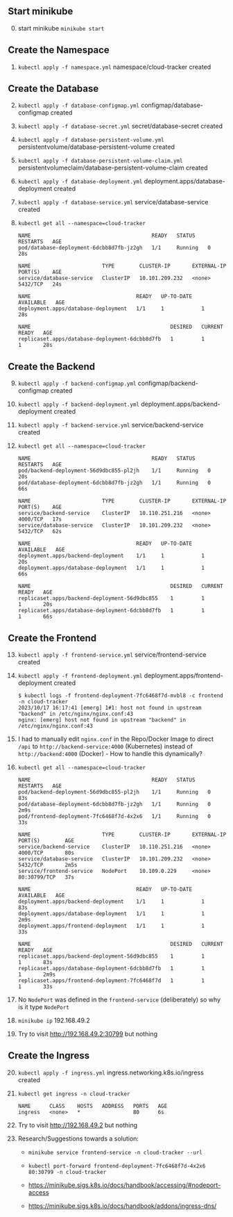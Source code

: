 ## Start minikube

0. start minikube `minikube start`

## Create the Namespace

1. `kubectl apply -f namespace.yml`
   namespace/cloud-tracker created

## Create the Database

2. `kubectl apply -f database-configmap.yml`
   configmap/database-configmap created

3. `kubectl apply -f database-secret.yml`
   secret/database-secret created

4. `kubectl apply -f database-persistent-volume.yml`
   persistentvolume/database-persistent-volume created

5. `kubectl apply -f database-persistent-volume-claim.yml`
   persistentvolumeclaim/database-persistent-volume-claim created

6. `kubectl apply -f database-deployment.yml`
   deployment.apps/database-deployment created

7. `kubectl apply -f database-service.yml`
   service/database-service created

8. `kubectl get all --namespace=cloud-tracker`

   ```
   NAME                                       READY   STATUS    RESTARTS   AGE
   pod/database-deployment-6dcbb8d7fb-jz2gh   1/1     Running   0          28s

   NAME                       TYPE        CLUSTER-IP       EXTERNAL-IP   PORT(S)    AGE
   service/database-service   ClusterIP   10.101.209.232   <none>        5432/TCP   24s

   NAME                                  READY   UP-TO-DATE   AVAILABLE   AGE
   deployment.apps/database-deployment   1/1     1            1           28s

   NAME                                             DESIRED   CURRENT   READY   AGE
   replicaset.apps/database-deployment-6dcbb8d7fb   1         1         1       28s
   ```

## Create the Backend

9. `kubectl apply -f backend-configmap.yml`
   configmap/backend-configmap created

10. `kubectl apply -f backend-deployment.yml`
    deployment.apps/backend-deployment created

11. `kubectl apply -f backend-service.yml`
    service/backend-service created

12. `kubectl get all --namespace=cloud-tracker`

    ```
    NAME                                       READY   STATUS    RESTARTS   AGE
    pod/backend-deployment-56d9dbc855-pl2jh    1/1     Running   0          20s
    pod/database-deployment-6dcbb8d7fb-jz2gh   1/1     Running   0          66s

    NAME                       TYPE        CLUSTER-IP       EXTERNAL-IP   PORT(S)    AGE
    service/backend-service    ClusterIP   10.110.251.216   <none>        4000/TCP   17s
    service/database-service   ClusterIP   10.101.209.232   <none>        5432/TCP   62s

    NAME                                  READY   UP-TO-DATE   AVAILABLE   AGE
    deployment.apps/backend-deployment    1/1     1            1           20s
    deployment.apps/database-deployment   1/1     1            1           66s

    NAME                                             DESIRED   CURRENT   READY   AGE
    replicaset.apps/backend-deployment-56d9dbc855    1         1         1       20s
    replicaset.apps/database-deployment-6dcbb8d7fb   1         1         1       66s
    ```

## Create the Frontend

13. `kubectl apply -f frontend-service.yml`
    service/frontend-service created

14. `kubectl apply -f frontend-deployment.yml`
    deployment.apps/frontend-deployment created

    ```
    $ kubectl logs -f frontend-deployment-7fc6468f7d-mvbl8 -c frontend -n cloud-tracker
    2023/10/17 16:17:41 [emerg] 1#1: host not found in upstream "backend" in /etc/nginx/nginx.conf:43
    nginx: [emerg] host not found in upstream "backend" in /etc/nginx/nginx.conf:43
    ```

15. I had to manually edit `nginx.conf` in the Repo/Docker Image to direct `/api` to `http://backend-service:4000` (Kubernetes) instead of `http://backend:4000` (Docker) - How to handle this dynamically?

16. `kubectl get all --namespace=cloud-tracker`

    ```
    NAME                                       READY   STATUS    RESTARTS   AGE
    pod/backend-deployment-56d9dbc855-pl2jh    1/1     Running   0          83s
    pod/database-deployment-6dcbb8d7fb-jz2gh   1/1     Running   0          2m9s
    pod/frontend-deployment-7fc6468f7d-4x2x6   1/1     Running   0          33s

    NAME                       TYPE        CLUSTER-IP       EXTERNAL-IP   PORT(S)        AGE
    service/backend-service    ClusterIP   10.110.251.216   <none>        4000/TCP       80s
    service/database-service   ClusterIP   10.101.209.232   <none>        5432/TCP       2m5s
    service/frontend-service   NodePort    10.109.0.229     <none>        80:30799/TCP   37s

    NAME                                  READY   UP-TO-DATE   AVAILABLE   AGE
    deployment.apps/backend-deployment    1/1     1            1           83s
    deployment.apps/database-deployment   1/1     1            1           2m9s
    deployment.apps/frontend-deployment   1/1     1            1           33s

    NAME                                             DESIRED   CURRENT   READY   AGE
    replicaset.apps/backend-deployment-56d9dbc855    1         1         1       83s
    replicaset.apps/database-deployment-6dcbb8d7fb   1         1         1       2m9s
    replicaset.apps/frontend-deployment-7fc6468f7d   1         1         1       33s
    ```

17. No `NodePort` was defined in the `frontend-service` (deliberately) so why is it type `NodePort`

18. `minikube ip`
    192.168.49.2

19. Try to visit http://192.168.49.2:30799 but nothing

## Create the Ingress

20. `kubectl apply -f ingress.yml`
    ingress.networking.k8s.io/ingress created

21. `kubectl get ingress -n cloud-tracker`

    ```
    NAME      CLASS    HOSTS   ADDRESS   PORTS   AGE
    ingress   <none>   *                 80      6s
    ```

22. Try to visit http://192.168.49.2 but nothing

23. Research/Suggestions towards a solution:

    - `minikube service frontend-service -n cloud-tracker --url`

    - `kubectl port-forward frontend-deployment-7fc6468f7d-4x2x6 80:30799 -n cloud-tracker`

    - https://minikube.sigs.k8s.io/docs/handbook/accessing/#nodeport-access

    - https://minikube.sigs.k8s.io/docs/handbook/addons/ingress-dns/
